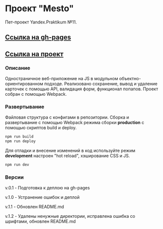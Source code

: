 # Проект "Mesto"
Пет-проект Yandex.Praktikum №11.
## [Ссылка на gh-pages](https://4mnesiac.github.io/Yandex.Praktikum_11)
## [Ссылка на проект](https://nhance.tk/)
### Описание
Одностраничное веб-приложение на JS в модульном объектно-ориентированном подходе.
Реализовано сохранение, вывод и удаление карточек с помощью API, валидация форм, функционал попапов.
Проект собран с помощью Webpack.
### Развертывание
Файловая структура с конфигами в репозитории. Сборка и развертывание с помощью Webpack режима сборки **production** с помощью скриптов build и deploy. 
```bash
npm run build
npm run deploy
```
Для отладки и внесение изменений в код используйте режим **development** настроен "hot reload", хэширование CSS и JS.
```bash
npm run dev
```
### Версии
v.0.1 - Подготовка к деплою на gh-pages 

v.1.0 - Устранение ошибок и деплой

v.1.1 - Обновлен README.md

v.1.2 - Удалены ненужные директории, исправлена ошибка со шрифтами, обновлен README.md


